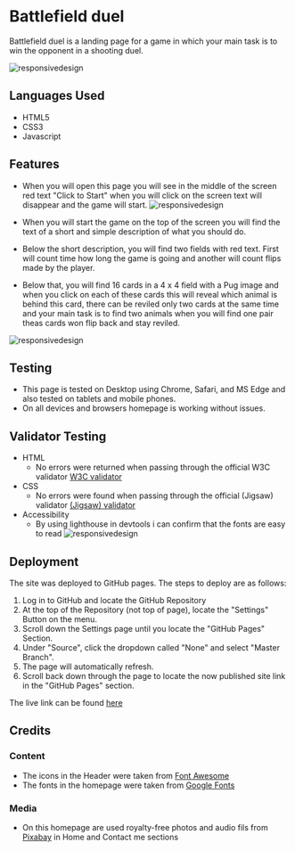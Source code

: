# Battlefield duel  

Battlefield duel is a landing page for a game in which your main task is to win the opponent in a shooting duel.

![responsivedesign](assets/images/Read%20me/responsive.JPG)

## Languages Used
* HTML5
* CSS3
* Javascript

## Features














- When you will open this page you will see in the middle of the screen red text "Click to Start" when you will click on the screen text will disappear and the game will start.
![responsivedesign](assets/images/Read%20me/Click%20to%20Start.JPG)


- When you will start the game on the top of the screen you will find the text of a short and simple description of what you should do.

- Below the short description, you will find two fields with red text. First will count time how long the game is going and another will count flips made by the player.

- Below that, you will find 16 cards in a 4 x 4 field with a Pug image and when you click on each of these cards this will reveal which animal is behind this card, there can be reviled only two cards at the same time and your main task is to find two animals when you will find one pair theas cards won flip back and stay reviled.

![responsivedesign](assets/images/Read%20me/Game.JPG)

## Testing

- This page is tested on Desktop using Chrome, Safari, and MS Edge and also tested on tablets and mobile phones.
- On all devices and browsers homepage is working without issues.

## Validator Testing

- HTML
  - No errors were returned when passing through the official W3C validator <a href="https://validator.w3.org/nu/?doc=https%3A%2F%2Fkasparsmazurs.github.io%2FFind_Pictures%2F" target="_blank">W3C validator</a>
- CSS
  - No errors were found when passing through the official (Jigsaw) validator <a href="https://jigsaw.w3.org/css-validator/validator?uri=https%3A%2F%2Fkasparsmazurs.github.io%2FFind_Pictures%2F&profile=css3svg&usermedium=all&warning=1&vextwarning=&lang=en" target="_blank">(Jigsaw) validator</a>
- Accessibility
  - By using lighthouse in devtools i can confirm that the fonts are easy to read
![responsivedesign](assets/images/Read%20me/Lighthouse.JPG)

## Deployment

The site was deployed to GitHub pages. The steps to deploy are as follows:

1. Log in to GitHub and locate the GitHub Repository
2. At the top of the Repository (not top of page), locate the "Settings" Button on the menu.
3. Scroll down the Settings page until you locate the "GitHub Pages" Section.
4. Under "Source", click the dropdown called "None" and select "Master Branch".
5. The page will automatically refresh.
6. Scroll back down through the page to locate the now published site link in the "GitHub Pages" section.

The live link can be found <a href="https://kasparsmazurs.github.io/Find_Pictures/" target="_blank">here</a>

## Credits

### Content

  - The icons in the Header were taken from <a href="https://fontawesome.com/" target="_blank">Font Awesome</a> 
  - The fonts in the homepage were taken from <a href="https://fonts.google.com/" target="_blank">Google Fonts</a>

### Media

  - On this homepage are used royalty-free photos and audio fils from <a href="https://pixabay.com/photos/" target="_blank">Pixabay</a> in Home and Contact me sections
